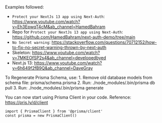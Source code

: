 Examples followed:

- `Protect your NextJs 13 app using Next-Auth`: https://www.youtube.com/watch?v=Eh3EpwqT4cM&ab_channel=HamedBahram
- Repo for `Protect your NextJs 13 app using Next-Auth`: https://github.com/HamedBahram/next-auth-demo/tree/main
- `No Secret warning`: https://stackoverflow.com/questions/70712152/how-to-fix-no-secret-warning-thrown-by-next-auth
- Skeleton: https://www.youtube.com/watch?v=7MKEOfSP2s4&ab_channel=developedbyed
- Next.js 13: https://www.youtube.com/watch?v=6h649f2fB9Q&ab_channel=DaveGray

To Regenerate Prisma Schema, use:
    1. Remove old database models from schema file: prisma/schema.prisma
    2. Run: ./node_modules/.bin/prisma db pull
    3. Run: ./node_modules/.bin/prisma generate

You can now start using Prisma Client in your code. Reference: https://pris.ly/d/client

    import { PrismaClient } from '@prisma/client'
    const prisma = new PrismaClient()


